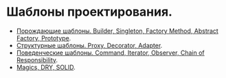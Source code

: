# Шаблоны проектирования.
- [Порождающие шаблоны. Builder, Singleton, Factory Method, Abstract Factory, Prototype](https://github.com/Rik137/HomeMorkTemplates/blob/main/README.md).
- [Структурные шаблоны. Proxy, Decorator, Adapter](https://github.com/Rik137/HomeWorkTemplates2/blob/main/README.md).
- [Поведенческие шаблоны. Command, Iterator, Observer, Chain of Responsibility](https://github.com/Rik137/HomeWorkTemplates3/blob/main/README.md).
- [Magics, DRY, SOLID]().
